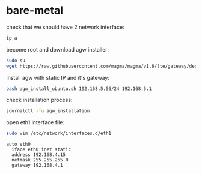 # bare-metal

check that we should have 2 network interface:
```bash
ip a
```

become root and download agw installer:
```bash
sudo su
wget https://raw.githubusercontent.com/magma/magma/v1.6/lte/gateway/deploy/agw_install_ubuntu.sh
```

install agw with static IP and it's gateway:
```bash
bash agw_install_ubuntu.sh 192.168.5.56/24 192.168.5.1
```

check installation process:
```bash
journalctl -fu agw_installation
```

open eth1 interface file:
```bash
sudo vim /etc/network/interfaces.d/eth1
```
```
auto eth0
  iface eth0 inet static
  address 192.168.4.15
  netmask 255.255.255.0
  gateway 192.168.4.1
```



